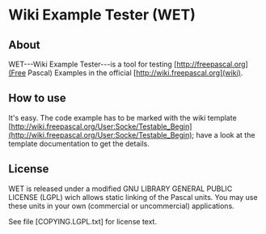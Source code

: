 # Wiki Example Tester (WET) #
## About ##
WET---Wiki Example Tester---is a tool for testing [http://freepascal.org](Free Pascal) Examples in the official [http://wiki.freepascal.org](wiki).

## How to use ##
It's easy. The code example has to be marked with the wiki template [http://wiki.freepascal.org/User:Socke/Testable_Begin](http://wiki.freepascal.org/User:Socke/Testable_Begin); have a look at the template documentation to get the details.

## License ##

WET is released under a modified GNU LIBRARY GENERAL PUBLIC LICENSE (LGPL) wich allows static linking of the Pascal units. You may use these units in your own (commercial or uncommercial) applications.

See file [COPYING.LGPL.txt] for license text.